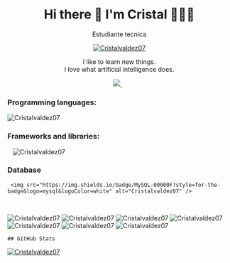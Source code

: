 <h1 align='center'>
  <strong> Hi there 👋 I'm Cristal 👱🏻‍♀️</strong>
</h1>
<p align='center'> 
Estudiante tecnica 
</p>
<p align='center'> 

  <a href="https://www.linkedin.com/in/mar%C3%ADa-cristal-valdez-leonardo-869534224/">
  <img src="https://komarev.com/ghpvc/?username=Cristalvaldez07&label=Profile%20views&color=0e75b6&style=flat" alt="Cristalvaldez07" />
</a>
</p>
<p align='center'>
  I like to learn new things. </br>
  I love what artificial intelligence does.
</p>

<p align='center'>
  
  <a href="https://www.linkedin.com/in/mar%C3%ADa-cristal-valdez-leonardo-869534224/">
    <img src="https://img.shields.io/badge/linkedin-%230077B5.svg?&style=for-the-badge&logo=linkedin&logoColor=white" />
  </a>&nbsp;&nbsp;
  
  ### Programming languages:
<p align='left'>
     <img src="https://img.shields.io/badge/JavaScript-323330?style=for-the-badge&logo=javascript&logoColor=F7DF1E" alt="Cristalvaldez07" />
  </a>
  
  ### Frameworks and libraries:
  <p align='left'>

   &nbsp;&nbsp;
     <img src="https://img.shields.io/badge/Node.js-43853D?style=for-the-badge&logo=node.js&logoColor=white" alt="Cristalvaldez07" />
  </a>
  
  ### Database
  <p align='left'>
 
     <img src="https://img.shields.io/badge/MySQL-00000F?style=for-the-badge&logo=mysql&logoColor=white" alt="Cristalvaldez07" />
  </a>&nbsp;&nbsp;

  <img src="https://img.shields.io/badge/kubernetes-326ce5.svg?&style=for-the-badge&logo=kubernetes&logoColor=white" alt="Cristalvaldez07" />
    <img src="https://img.shields.io/badge/Docker-2CA5E0?style=for-the-badge&logo=docker&logoColor=white" alt="Cristalvaldez07" />
     <img src="https://img.shields.io/badge/next.js-000000?style=for-the-badge&logo=next.js&logoColor=white" alt="Cristalvaldez07" />
      <img src="https://img.shields.io/badge/Google_Cloud-4285F4?style=for-the-badge&logo=google-cloud&logoColor=white" alt="Cristalvaldez07" />
         <img src="https://img.shields.io/badge/nuxt.js-00C58E?style=for-the-badge&logo=nuxt.js&logoColor=white" alt="Cristalvaldez07" />
     <img src="https://img.shields.io/badge/Gatsby-663399?style=for-the-badge&logo=gatsby&logoColor=white" alt="Cristalvaldez07" />
      <img src="https://img.shields.io/badge/Rust-000000?style=for-the-badge&logo=rust&logoColor=white" alt="Cristalvaldez07" />
          
    ## GitHub Stats
<div>
<p align="left">  
 <a href="https://github.com/ryo-ma/github-profile-trophy"><img src="https://github-profile-trophy.vercel.app/?username=difo23" alt="Cristalvaldez07" /></a>
</p>

  <!--
**Cristalvaldez07/Cristalvaldez07** is a ✨ _special_ ✨ repository because its `README.md` (this file) appears on your GitHub profile.


